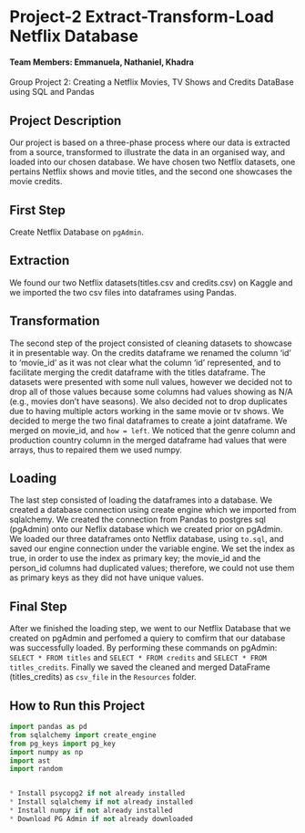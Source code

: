 # Project-2 Extract-Transform-Load Netflix Database
#### Team Members: Emmanuela, Nathaniel, Khadra
Group Project 2: Creating a Netflix Movies, TV Shows and Credits DataBase using SQL and Pandas
## Project Description
Our project is based on a three-phase process where our data is extracted from a source, transformed to illustrate the data in an organised way, and loaded into our chosen database. We have chosen two Netflix datasets, one pertains Netflix shows and movie titles, and the second one showcases the movie credits.

## First Step
Create Netflix Database on ```pgAdmin```. 

## Extraction
We found our two Netflix datasets(titles.csv and credits.csv) on Kaggle and we imported the two csv files into dataframes using Pandas. 
## Transformation
The second step of the project consisted of cleaning datasets to showcase it in presentable way.
 On the credits dataframe we renamed the column ‘id’ to ‘movie_id’ as it was not clear what the column ‘id’ represented, and to facilitate merging the credit dataframe with the titles dataframe. The datasets were presented with some null values, however we decided not to drop all of those values because some columns had values showing as N/A (e.g., movies don’t have seasons). We also decided not to drop duplicates due to having multiple actors working in the same movie or tv shows. We decided to merge the two final dataframes to create a joint dataframe. We merged on movie_id, and ```how = left```. We noticed that the genre column and production country column in the merged dataframe had values that were arrays, thus to repaired them we used numpy. 

## Loading
The last step consisted of loading the dataframes into a database.
We created a database connection using create engine which we imported from sqlalchemy. We created the connection from Pandas to postgres sql (pgAdmin) onto our Neflix database which we created prior on pgAdmin.
We loaded our three dataframes onto Netflix database, using ```to.sql```, and saved our engine connection under the variable engine. 
We set the index as true, in order to use the index as primary key; the movie_id and the person_id columns had duplicated values; therefore, we could not use them as primary keys as they did not have unique values. 

## Final Step 
After we finished the loading step, we went to our Netflix Database that we created on pgAdmin and perfomed a quiery to comfirm that our database was successfully loaded. By performing these commands on pgAdmin:  ``` SELECT * FROM titles ``` and ``` SELECT * FROM credits ```  and ``` SELECT * FROM titles_credits ```. 
Finally we saved the cleaned and merged DataFrame (titles_credits) as ```csv_file``` in the ```Resources``` folder. 


## How to Run this Project

```python
import pandas as pd
from sqlalchemy import create_engine
from pg_keys import pg_key
import numpy as np
import ast
import random


* Install psycopg2 if not already installed
* Install sqlalchemy if not already installed
* Install numpy if not already installed
* Download PG Admin if not already downloaded
```

